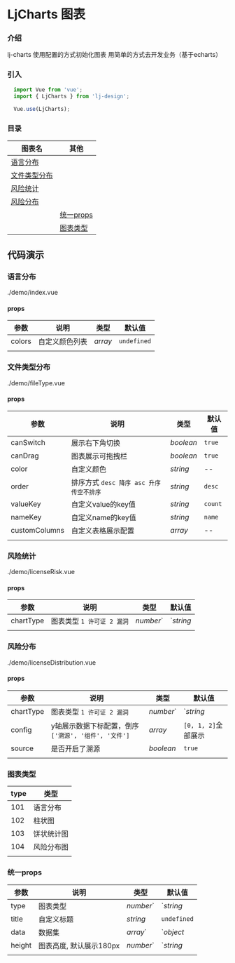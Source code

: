 # LjCharts 图表

### 介绍

lj-charts 使用配置的方式初始化图表 用简单的方式去开发业务（基于echarts）

### 引入

```js
  import Vue from 'vue';
  import { LjCharts } from 'lj-design';
  
  Vue.use(LjCharts);
```

### 目录
| 图表名 | 其他 |
|--------|-----|
| <a href="/#/lj-charts#yu-yan-fen-bu">语言分布</a> |
| <a href="/#/lj-charts#wen-jian-lei-xing-fen-bu">文件类型分布</a> |
| <a href="/#/lj-charts#feng-xian-tong-ji">风险统计</a> |
| <a href="/#/lj-charts#feng-xian-fen-bu">风险分布</a> |
|| <a href="/#/lj-charts#tong-yi-props">统一props</a> |
|| <a href="/#/lj-charts#tu-biao-lei-xing">图表类型</a> |

## 代码演示

### 语言分布

<demo-code>./demo/index.vue</demo-code>

#### props

| 参数 | 说明 | 类型 |  默认值  |
|------|------|-----|----------|
| colors | 自定义颜色列表 | _array_ | `undefined` |
|  |  |  |  |
### 文件类型分布

<demo-code>./demo/fileType.vue</demo-code>

#### props

| 参数 | 说明 | 类型 |  默认值  |
|------|------|-----|----------|
| canSwitch | 展示右下角切换 | _boolean_ | `true` |
| canDrag | 图表展示可拖拽栏 | _boolean_ | `true` |
| color | 自定义颜色 | _string_ | -- |
| order | 排序方式 `desc 降序 asc 升序 传空不排序` | _string_ | `desc` |
| valueKey | 自定义value的key值 | _string_ | `count` |
| nameKey | 自定义name的key值 | _string_ | `name` |
| customColumns | 自定义表格展示配置 | _array_ | -- |
|  |  |  |  |

### 风险统计

<demo-code>./demo/licenseRisk.vue</demo-code>

#### props

| 参数 | 说明 | 类型 |  默认值  |
|------|------|-----|----------|
| chartType | 图表类型 `1 许可证 2 漏洞` | _number_`|`_string_ | `1` |
|  |  |  |  |

### 风险分布

<demo-code>./demo/licenseDistribution.vue</demo-code>

#### props

| 参数 | 说明 | 类型 |  默认值  |
|------|------|-----|----------|
| chartType | 图表类型 `1 许可证 2 漏洞` | _number_`|`_string_ | `1` |
| config | y轴展示数据下标配置，倒序 `['溯源', '组件', '文件']` | _array_ | `[0, 1, 2]`全部展示 |
| source | 是否开启了溯源 | _boolean_ | `true` |
|  |  |  |  |
### 图表类型

| type | 类型 |
|------|------|
| 101 | 语言分布 |
| 102 | 柱状图 |
| 103 | 饼状统计图 |
| 104 | 风险分布图 |
|  |  |
### 统一props

| 参数 | 说明 | 类型 |  默认值  |
|------|------|-----|----------|
| type | 图表类型 | _number_`|`_string_ | `undefined` |
| title | 自定义标题 | _string_ | `undefined` |
| data | 数据集 | _array_`|`_object_ | `undefined` |
| height | 图表高度, 默认展示180px | _number_`|`_string_ | `undefined` |
|  |  |  |  |

